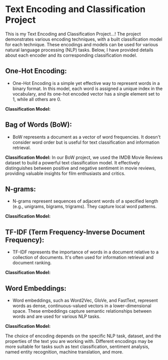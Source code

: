 # Text Encoding and Classification Project

This is my Text Encoding and Classification Project...! The project demonstrates various encoding techniques, with a built classification model for each technique. These encodings and models can be used for various natural language processing (NLP) tasks. Below, I have provided details about each encoder and its corresponding classification model.

## One-Hot Encoding:
  - One-Hot Encoding is a simple yet effective way to represent words in a binary format. In this model, each word is assigned a unique index in the vocabulary, and its one-hot encoded vector has a single element set to 1, while all others are 0.
  
  **Classification Model:**

## Bag of Words (BoW):
  - BoW represents a document as a vector of word frequencies. It doesn't consider word order but is useful for text classification and information retrieval.

 **Classification Model:**
    In our BoW project, we used the IMDB Movie Reviews dataset to build a powerful text classification model. It effectively distinguishes between positive and negative sentiment in movie reviews, providing valuable insights for film enthusiasts and critics.

## N-grams:
  - N-grams represent sequences of adjacent words of a specified length (e.g., unigrams, bigrams, trigrams). They capture local word patterns.
 
   **Classification Model:**
## TF-IDF (Term Frequency-Inverse Document Frequency):
  - TF-IDF represents the importance of words in a document relative to a collection of documents. It's often used for information retrieval and document ranking.
  
  **Classification Model:**
    
    
## Word Embeddings:
  - Word embeddings, such as Word2Vec, GloVe, and FastText, represent words as dense, continuous-valued vectors in a lower-dimensional space. These embeddings capture semantic relationships between words and are used for various NLP tasks.
  
  **Classification Model:**
  
The choice of encoding depends on the specific NLP task, dataset, and the properties of the text you are working with. Different encodings may be more suitable for tasks such as text classification, sentiment analysis, named entity recognition, machine translation, and more.
